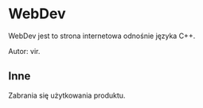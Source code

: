 # WebDev

WebDev jest to strona internetowa odnośnie języka C++.

Autor: vir.

## Inne

Zabrania się użytkowania produktu.
